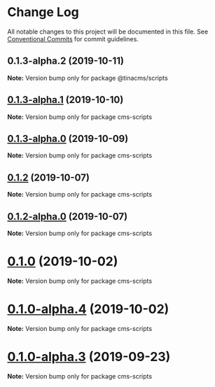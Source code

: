 # Change Log

All notable changes to this project will be documented in this file.
See [Conventional Commits](https://conventionalcommits.org) for commit guidelines.

## 0.1.3-alpha.2 (2019-10-11)

**Note:** Version bump only for package @tinacms/scripts





## [0.1.3-alpha.1](https://github.com/tinacms/tinacms/compare/cms-scripts@0.1.0...cms-scripts@0.1.3-alpha.1) (2019-10-10)

**Note:** Version bump only for package cms-scripts





## [0.1.3-alpha.0](https://github.com/tinacms/tinacms/compare/cms-scripts@0.1.0...cms-scripts@0.1.3-alpha.0) (2019-10-09)

**Note:** Version bump only for package cms-scripts





## [0.1.2](https://github.com/tinacms/tinacms/compare/cms-scripts@0.1.2-alpha.0...cms-scripts@0.1.2) (2019-10-07)

**Note:** Version bump only for package cms-scripts





## [0.1.2-alpha.0](https://github.com/tinacms/tinacms/compare/cms-scripts@0.1.0...cms-scripts@0.1.2-alpha.0) (2019-10-07)

**Note:** Version bump only for package cms-scripts





# [0.1.0](https://github.com/tinacms/tinacms/compare/cms-scripts@0.1.0-alpha.4...cms-scripts@0.1.0) (2019-10-02)

**Note:** Version bump only for package cms-scripts





# [0.1.0-alpha.4](https://github.com/tinacms/tinacms/compare/cms-scripts@0.1.0-alpha.3...cms-scripts@0.1.0-alpha.4) (2019-10-02)

**Note:** Version bump only for package cms-scripts





# [0.1.0-alpha.3](https://github.com/tinacms/tinacms/compare/cms-scripts@0.1.0-alpha.2...cms-scripts@0.1.0-alpha.3) (2019-09-23)

**Note:** Version bump only for package cms-scripts
